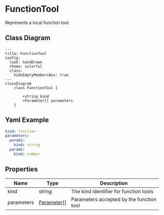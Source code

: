 # FunctionTool

Represents a local function tool.

## Class Diagram

```mermaid
---
title: FunctionTool
config:
  look: handDrawn
  theme: colorful
  class:
    hideEmptyMembersBox: true
---
classDiagram
    class FunctionTool {
      
        +string kind
        +Parameter[] parameters
    }
```

## Yaml Example

```yaml
kind: function
parameters:
  param1:
    kind: string
  param2:
    kind: number

```

## Properties

| Name | Type | Description |
| ---- | ---- | ----------- |
| kind | string | The kind identifier for function tools  |
| parameters | [Parameter[]](Parameter.md) | Parameters accepted by the function tool  |
